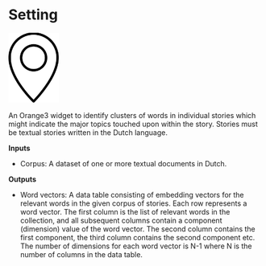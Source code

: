 Setting
=======

<img src="../../orangecontrib/storynavigation/widgets/icons/setting_analysis_icon.svg" alt="image" width="100" height="auto">

An Orange3 widget to identify clusters of words in individual stories which might indicate the major topics touched upon within the story. Stories must be textual stories written in the Dutch language.

**Inputs**

- Corpus: A dataset of one or more textual documents in Dutch.

**Outputs**

- Word vectors: A data table consisting of embedding vectors for the relevant words in the given corpus of stories. Each row represents a word vector. The first column is the list of relevant words in the collection, and all subsequent columns contain a component (dimension) value of the word vector. The second column contains the first component, the third column contains the second component etc. The number of dimensions for each word vector is N-1 where N is the number of columns in the data table.

